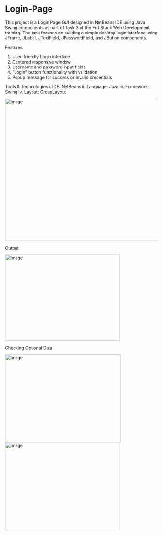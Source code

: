 # Login-Page
This project is a Login Page GUI designed in NetBeans IDE using Java Swing components as part of Task 3 of the Full Stack Web Development training.  The task focuses on building a simple desktop login interface using JFrame, JLabel, JTextField, JPasswordField, and JButton components.

Features
1. User-friendly Login interface
2. Centered responsive window
3. Username and password input fields
4. “Login” button functionality with validation
5. Popup message for success or invalid credentials

Tools & Technologies
i. IDE: NetBeans
ii. Language: Java
iii. Framework: Swing
iv. Layout: GroupLayout

<img width="551" height="469" alt="image" src="https://github.com/user-attachments/assets/32f814ce-6a21-4ca7-8006-50bdb1b29f89" />


Output


<img width="378" height="284" alt="image" src="https://github.com/user-attachments/assets/390902d5-0371-4e1e-9bf4-67a833f728f9" />


Checking Optional Data


<img width="381" height="289" alt="image" src="https://github.com/user-attachments/assets/eb6c728f-3697-4845-bb6d-362eecf3733a" />



<img width="379" height="290" alt="image" src="https://github.com/user-attachments/assets/242d0625-5ae1-459b-8ace-bcb9275dec01" />

